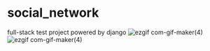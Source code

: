 # social_network
full-stack test project powered by django
![ezgif com-gif-maker(4)](https://user-images.githubusercontent.com/25802489/191310267-47585d9d-bc00-4468-849a-30a0f3699d7d.gif)![ezgif com-gif-maker(4)](https://user-images.githubusercontent.com/25802489/191310280-5e711ffa-56b6-4fdf-8f13-1e5321ed10bb.gif)


